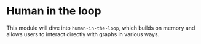 # Human in the loop
This module will dive into `human-in-the-loop`, which builds on memory and allows users to interact directly with graphs in various ways. 